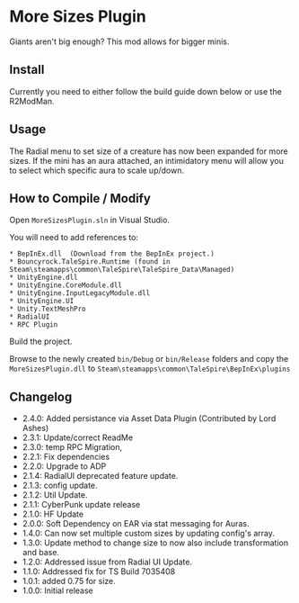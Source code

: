 # More Sizes Plugin
Giants aren't big enough? This mod allows for bigger minis.

## Install

Currently you need to either follow the build guide down below or use the R2ModMan. 

## Usage
The Radial menu to set size of a creature has now been expanded for more sizes.
If the mini has an aura attached, an intimidatory menu will allow you to select 
which specific aura to scale up/down.


## How to Compile / Modify

Open ```MoreSizesPlugin.sln``` in Visual Studio.

You will need to add references to:

```
* BepInEx.dll  (Download from the BepInEx project.)
* Bouncyrock.TaleSpire.Runtime (found in Steam\steamapps\common\TaleSpire\TaleSpire_Data\Managed)
* UnityEngine.dll
* UnityEngine.CoreModule.dll
* UnityEngine.InputLegacyModule.dll 
* UnityEngine.UI
* Unity.TextMeshPro
* RadialUI
* RPC Plugin
```

Build the project.

Browse to the newly created ```bin/Debug``` or ```bin/Release``` folders and copy the ```MoreSizesPlugin.dll``` to ```Steam\steamapps\common\TaleSpire\BepInEx\plugins```

## Changelog
- 2.4.0: Added persistance via Asset Data Plugin (Contributed by Lord Ashes)
- 2.3.1: Update/correct ReadMe
- 2.3.0: temp RPC Migration,
- 2.2.1: Fix dependencies
- 2.2.0: Upgrade to ADP
- 2.1.4: RadialUI deprecated feature update.
- 2.1.3: config update.
- 2.1.2: Util Update.
- 2.1.1: CyberPunk update release
- 2.1.0: HF Update 
- 2.0.0: Soft Dependency on EAR via stat messaging for Auras.
- 1.4.0: Can now set multiple custom sizes by updating config's array.
- 1.3.0: Update method to change size to now also include transformation and base.
- 1.2.0: Addressed issue from Radial UI Update.
- 1.1.0: Addressed fix for TS Build 7035408
- 1.0.1: added 0.75 for size.
- 1.0.0: Initial release
